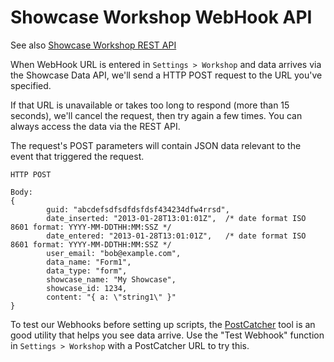 Showcase Workshop WebHook API
=============================

See also [Showcase Workshop REST API](../rest-api/README.md)

When WebHook URL is entered in `Settings > Workshop` and data arrives via the Showcase Data API, we'll send a HTTP
POST request to the URL you've specified.

If that URL is unavailable or takes too long to respond (more than 15 seconds), we'll cancel the request, then try again a few times. You can always access the data via the REST API.

The request's POST parameters will contain JSON data relevant to the event that triggered the request.

    HTTP POST

    Body:
    {
            guid: "abcdefsdfsdfdsfdsf434234dfw4rrsd",
            date_inserted: "2013-01-28T13:01:01Z",  /* date format ISO 8601 format: YYYY-MM-DDTHH:MM:SSZ */
            date_entered: "2013-01-28T13:01:01Z",   /* date format ISO 8601 format: YYYY-MM-DDTHH:MM:SSZ */
            user_email: "bob@example.com",
            data_name: "Form1",
            data_type: "form",
            showcase_name: "My Showcase",
            showcase_id: 1234,
            content: "{ a: \"string1\" }"
    }

To test our Webhooks before setting up scripts, the [PostCatcher](http://postcatcher.in/) tool is an good utility that
helps you see data arrive.  Use the "Test Webhook" function in `Settings > Workshop` with a PostCatcher URL to try
this.
